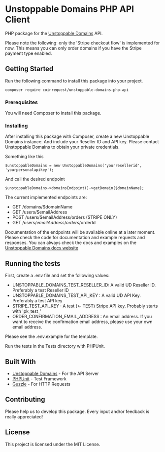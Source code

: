 # Unstoppable Domains PHP API Client

PHP package for the [Unstoppable Domains](https://unstoppabledomains.com) API.

Please note the following: only the 'Stripe checkout flow' is implemented for now. This means you can only order domains if you have the Stripe payment type enabled.

## Getting Started

Run the following command to install this package into your project.

```
composer require coinrequest/unstoppable-domains-php-api 
```

### Prerequisites

You will need Composer to install this package.

### Installing

After installing this package with Composer, create a new Unstoppable Domains
instance. And include your Reseller ID and API key. Please contact Unstoppable Domains to obtain your private credentials.

Something like this

```
$unstoppableDomains = new UnstoppableDomains('yourresellerid', 'yourpersonalapikey');
```

And call the desired endpoint

```
$unstoppableDomains->domainsEndpoint()->getDomain($domainName);
```

The current implemented endpoints are: 

* GET   /domains/$domainName
* GET   /users/$emailAddress
* POST  /users/$emailAddress/orders (STRIPE ONLY)
* GET   /users/$emailAddress/orders/$orderId

Documentation of the endpoints will be available online at a later moment. Please check the code for documentation and example requests and responses.
You can always check the docs and examples on the [Unstoppable Domains docs website](https://docs.unstoppabledomains.com)

## Running the tests

First, create a .env file and set the following values: 

* UNSTOPPABLE_DOMAINS_TEST_RESELLER_ID:  A valid UD Reseller ID. Preferably a test Reseller ID
* UNSTOPPABLE_DOMAINS_TEST_API_KEY    :  A valid UD API Key. Preferably a test API key
* STRIPE_TEST_API_KEY                 :  A test (<- TEST) Stripe API key. Probably starts with 'pk_test_'
* ORDER_CONFIRMATION_EMAIL_ADDRESS    :  An email address. If you want to receive the confirmation email address, please use your own email address.

Please see the .env.example for the template.

Run the tests in the Tests directory with PHPUnit.


## Built With

* [Unstoppable Domains](https://unstoppabledomains.com) - For the API Server
* [PHPUnit](https://github.com/sebastianbergmann/phpunit/) - Test Framework
* [Guzzle](https://github.com/guzzle/guzzle) - For HTTP Requests

## Contributing

Please help us to develop this package. Every input and/or feedback is really appreciated!

## License

This project is licensed under the MIT License.


